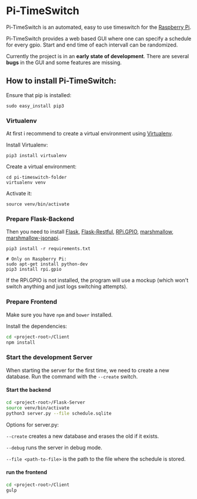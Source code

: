 # Pi-TimeSwitch
Pi-TimeSwitch is an automated, easy to use timeswitch for the [Raspberry Pi](https://www.raspberrypi.org).

Pi-TimeSwitch provides a web based GUI where one can specify a schedule for every gpio. Start and end time of each intervall can be randomized.

Currently the project is in an **early state of development**. There are several **bugs** in the GUI and some features are missing.

## How to install Pi-TimeSwitch:

Ensure that pip is installed:

~~~
sudo easy_install pip3
~~~

### Virtualenv

At first i recommend to create a virtual environment using [Virtualenv](https://virtualenv.pypa.io/en/stable/).

Install Virtualenv:

~~~
pip3 install virtualenv
~~~

Create a virtual environment:

~~~
cd pi-timeswitch-folder
virtualenv venv
~~~
Activate it:

~~~
source venv/bin/activate
~~~

### Prepare Flask-Backend

Then you need to install [Flask](http://flask.pocoo.org), [Flask-Restful](http://flask-restful.readthedocs.org/en/0.3.4/), [RPi.GPIO](https://pypi.python.org/pypi/RPi.GPIO), [marshmallow](http://marshmallow.readthedocs.org/en/latest/), [marshmallow-jsonapi](https://marshmallow-jsonapi.readthedocs.org/en/latest/).

~~~
pip3 install -r requirements.txt

# Only on Raspberry Pi:
sudo apt-get install python-dev  
pip3 install rpi.gpio
~~~

If the RPi.GPIO is not installed, the program will use a mockup (which won't switch anything and just logs switching attempts).

### Prepare Frontend

Make sure you have `npm` and `bower` installed.

Install the dependencies:

```bash
cd <project-root>/Client
npm install
```

###  Start the development Server

When starting the server for the first time, we need to create a new database. Run the command with the `--create` switch.

#### Start the backend

~~~bash
cd <project-root>/Flask-Server
source venv/bin/activate
python3 server.py --file schedule.sqlite
~~~

Options for server.py:

`--create` creates a new database and erases the old if it exists.

`--debug` runs the server in debug mode.

`--file <path-to-file>` is the path to the file where the schedule is stored.

#### run the frontend

```bash
cd <project-root>/Client
gulp
```
